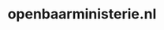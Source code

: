 ---
layout: post
title:  "openbaarministerie.nl"
internal_url:  "/dutchgov/openbaarministerie.nl.html"
categories: dutchgov
---